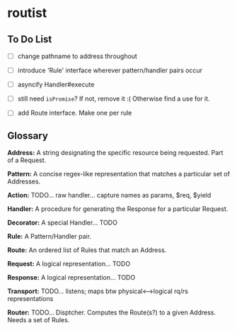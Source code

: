 # routist

## To Do List

- [ ] change pathname to address throughout
- [ ] introduce 'Rule' interface wherever pattern/handler pairs occur
- [ ] asyncify Handler#execute
- [ ] still need `isPromise`? If not, remove it :( Otherwise find a use for it.
- [ ] add Route interface. Make one per rule


## Glossary

**Address:** A string designating the specific resource being requested. Part of a Request.

**Pattern:** A concise regex-like representation that matches a particular set of Addresses.

**Action:** TODO... raw handler... capture names as params, $req, $yield

**Handler:** A procedure for generating the Response for a particular Request.

**Decorator:** A special Handler... TODO

**Rule:** A Pattern/Handler pair.

**Route:** An ordered list of Rules that match an Address.

**Request:** A logical representation... TODO

**Response:** A logical representation... TODO

**Transport:** TODO... listens; maps btw physical<-->logical rq/rs representations

**Router:** TODO... Disptcher. Computes the Route(s?) to a given Address. Needs a set of Rules.
